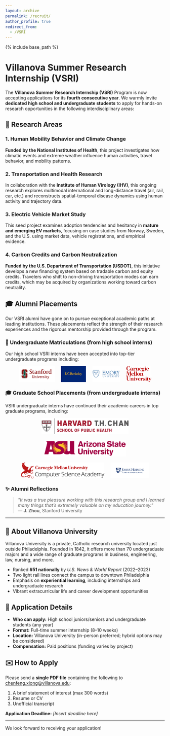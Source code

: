 ```yaml
---
layout: archive
permalink: /recruit/
author_profile: true
redirect_from:
  - /VSRI
---
```


{% include base_path %}

# Villanova Summer Research Internship (VSRI)

The **Villanova Summer Research Internship (VSRI)** Program is now accepting applications for its **fourth consecutive year**. We warmly invite **dedicated high school and undergraduate students** to apply for hands-on research opportunities in the following interdisciplinary areas:

## 🔬 Research Areas

### 1. Human Mobility Behavior and Climate Change  
**Funded by the National Institutes of Health**, this project investigates how climatic events and extreme weather influence human activities, travel behavior, and mobility patterns.

### 2. Transportation and Health Research  
In collaboration with the **Institute of Human Virology (IHV)**, this ongoing research explores multimodal international and long-distance travel (air, rail, car, etc.) and reconstructs spatial-temporal disease dynamics using human activity and trajectory data.

### 3. Electric Vehicle Market Study  
This seed project examines adoption tendencies and hesitancy in **mature and emerging EV markets**, focusing on case studies from Norway, Sweden, and the U.S. using market data, vehicle registrations, and empirical evidence.

### 4. Carbon Credits and Carbon Neutralization  
**Funded by the U.S. Department of Transportation (USDOT)**, this initiative develops a new financing system based on tradable carbon and equity credits. Travelers who shift to non-driving transportation modes can earn credits, which may be acquired by organizations working toward carbon neutrality.

## 🎓 Alumni Placements

Our VSRI alumni have gone on to pursue exceptional academic paths at leading institutions. These placements reflect the strength of their research experiences and the rigorous mentorship provided through the program.

### 🎒 Undergraduate Matriculations (from high school interns)

Our high school VSRI interns have been accepted into top-tier undergraduate programs including:

<div style="display: flex; flex-wrap: wrap; gap: 20px; align-items: center; justify-content: center; margin-top: 10px;">
  <img src="/images/logos/stanford.png" alt="Stanford" style="height: 50px;">
  <img src="/images/logos/ucb.png" alt="UC Berkeley" style="height: 50px;">
  <img src="/images/logos/emory.png" alt="Emory" style="height: 50px;">
  <img src="/images/logos/cmu_ug.png" alt="Carnegie Mellon" style="height: 50px;">
</div>

### 🎓 Graduate School Placements (from undergraduate interns)

VSRI undergraduate interns have continued their academic careers in top graduate programs, including:

<div style="display: flex; flex-wrap: wrap; gap: 20px; align-items: center; justify-content: center; margin-top: 10px;">
  <img src="/images/logos/harvard.png" alt="Harvard School of Public Health" style="height: 50px;">
  <img src="/images/logos/asu.png" alt="Arizona State University" style="height: 50px;">
  <img src="/images/logos/cmu.png" alt="Carnegie Mellon University" style="height: 50px;">
  <img src="/images/logos/jhu.png" alt="Johns Hopkins University" style="height: 50px;">
</div>


### ✨ Alumni Reflections

> *"It was a true pleasure working with this research group and I learned many things that’s extremely valuable on my education journey."*  
> — **J. Zhou**, Stanford University

---

## 🏫 About Villanova University

Villanova University is a private, Catholic research university located just outside Philadelphia. Founded in 1842, it offers more than 70 undergraduate majors and a wide range of graduate programs in business, engineering, law, nursing, and more.

- Ranked **#51 nationally** by *U.S. News & World Report* (2022–2023)  
- Two light rail lines connect the campus to downtown Philadelphia  
- Emphasis on **experiential learning**, including internships and undergraduate research  
- Vibrant extracurricular life and career development opportunities

## 📅 Application Details

- **Who can apply:** High school juniors/seniors and undergraduate students (any year)
- **Format:** Full-time summer internship (8–10 weeks)
- **Location:** Villanova University (in-person preferred; hybrid options may be considered)
- **Compensation:** Paid positions (funding varies by project)

## ✉️ How to Apply

Please send a **single PDF file** containing the following to [chenfeng.xiong@villanova.edu](mailto:chenfeng.xiong@villanova.edu):

1. A brief statement of interest (max 300 words)  
2. Resume or CV  
3. Unofficial transcript

**Application Deadline:** *[Insert deadline here]*

---

We look forward to receiving your application!